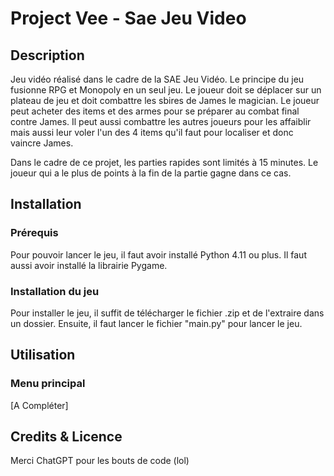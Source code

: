 # Project Vee - Sae Jeu Video

## Description

Jeu vidéo réalisé dans le cadre de la SAE Jeu Vidéo. Le principe du jeu fusionne RPG et Monopoly en un seul jeu. Le joueur doit se déplacer sur un plateau de jeu et doit combattre les sbires de James le magician. Le joueur peut acheter des items et des armes pour se préparer au combat final contre James. Il peut aussi combattre les autres joueurs pour les affaiblir mais aussi leur voler l'un des 4 items qu'il faut pour localiser et donc vaincre James.

Dans le cadre de ce projet, les parties rapides sont limités à 15 minutes. Le joueur qui a le plus de points à la fin de la partie gagne dans ce cas.

## Installation

### Prérequis

Pour pouvoir lancer le jeu, il faut avoir installé Python 4.11 ou plus. Il faut aussi avoir installé la librairie Pygame.

### Installation du jeu

Pour installer le jeu, il suffit de télécharger le fichier .zip et de l'extraire dans un dossier. Ensuite, il faut lancer le fichier "main.py" pour lancer le jeu.

## Utilisation

### Menu principal

[A Compléter]


## Credits & Licence

Merci ChatGPT pour les bouts de code (lol)
